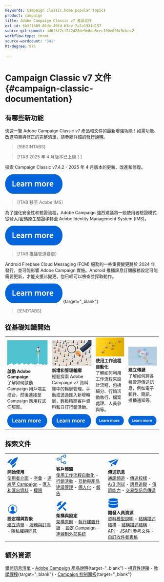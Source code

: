 ```yaml
---
keywords: Campaign Classic;home;popular topics
product: campaign
title: Adobe Campaign Classic v7 產品文件
exl-id: 6b3f1689-80de-49fd-b7ee-7a2a1931d157
source-git-commit: ad6f3f2cf242d28de9e6da5cec100e096c5cbec2
workflow-type: tm+mt
source-wordcount: '341'
ht-degree: 97%

---
```


# Campaign Classic v7 文件 {#campaign-classic-documentation}

<!--![](platform/using/assets/do-not-localize/banner_acc_doc.jpg) -->

## 有哪些新功能

快速一覽 Adobe Campaign Classic v7 產品和文件的最新增強功能！如需功能、改進項目與修正的完整清單，請參閱詳細的[發行說明](rn/using/latest-release.md)。

>[!BEGINTABS]


>[!TAB 2025 年 4 月版本已上線！]

探索 Campaign Classic v7.4.2 - 2025 年 4 月版本的更新、改進和修復。

[![影像](assets/do-not-localize/learn-more-button.svg)](rn/using/latest-release.md)

>[!TAB 移至 Adobe IMS]

為了強化安全性和驗證流程，Adobe Campaign 強烈建議將一般使用者驗證模式從登入/密碼原生驗證移轉至 Adobe Identity Management System (IMS)。

[![影像](assets/do-not-localize/learn-more-button.svg)](technotes/using/ac-ims.md)


>[!TAB 推播管道變更]

Android Firebase Cloud Messaging (FCM) 服務的一些重要變更將於 2024 年發行，並可能影響 Adobe Campaign 實施。Android 推播訊息訂閱服務設定可能需要更新，才能支援此變更。您已經可以檢查並採取動作。

[![影像](assets/do-not-localize/learn-more-button.svg)](https://experienceleague.adobe.com/docs/campaign/technotes-ac/tn-new/push-technote.html?lang=zh-Hant){target="_blank"}


>[!ENDTABS]

## 從基礎知識開始

<table style="table-layout:fixed">
  <tr style="border: 0;">
    <td>
    <a href="platform/using/launching-adobe-campaign.md"><img src="assets/do-not-localize/start-launch.png"></a></a>
    <div><strong>啟動 Adobe Campaign</strong><br/>了解如何啟動 Campaign 用戶端主控台，然後連接至 Campaign 應用程式伺服器。</div>
    </td>
    <td>
    <a href="platform/using/about-profiles.md"><img src="assets/do-not-localize/start-profiles.png"></a>
    <div><strong>新增和管理輪廓</strong><br/>輕鬆探索 Adobe Campaign v7 資料庫中的輪廓管理。手動或透過匯入新增輪廓，輕鬆精簡客戶資料和自訂行銷活動。</div>
    </td>
    <td>
    <a href="workflow/using/about-workflows.md"><img src="assets/do-not-localize/start-workflows.jpeg"></a>
    <div><strong>使用工作流程自動化</strong><br/>了解如何利用工作流程來設計流程，包括細分、行銷活動執行、檔案處理、人員參與等。
    </div></td>
    <td>
    <a href="delivery/using/communication-channels.md"><img src="assets/do-not-localize/start-deliveries.jpeg"></a>
    <div><strong>建立傳遞</strong><br/>了解如何跨各種管道傳送訊息，例如電子郵件、簡訊、推播通知等。</div>
    </td>
  </tr>
  <tr style="border: 0;">
    <td align="center"><a href="platform/using/launching-adobe-campaign.md"><img src="assets/do-not-localize/learn-more-button.svg"></a></td>
    <td align="center"><a href="platform/using/about-profiles.md"><img src="assets/do-not-localize/learn-more-button.svg"></a></td>
    <td align="center"><a href="workflow/using/about-workflows.md"><img src="assets/do-not-localize/learn-more-button.svg"></a></td>
    <td align="center"><a href="delivery/using/communication-channels.md"><img src="assets/do-not-localize/learn-more-button.svg"></a></td>
    </tr>
</table>

## 探索文件

<table style="table-layout:auto">
  <tr style="border: 0;">
    <td>
      <img src="assets/do-not-localize/icon-start.svg" width="35px">
    <br/>
      <strong>開始使用</strong><br/><a href="platform/using/adobe-campaign-workspace.md">使用者介面</a> - <a href="platform/using/ac-glossary.md">字彙</a> - <a href="platform/using/launching-adobe-campaign.md">連線至 Campaign</a> - <a href="platform/using/get-started-data-import-export.md">匯入和匯出資料</a> - <a href="platform/using/access-management.md">權限</a>
    </td>
    <td>
      <img src="assets/do-not-localize/icon-experience.svg" width="35px">
    <br/>
      <strong>客戶體驗</strong><br/><a href="workflow/using/about-workflows.md">使用工作流程自動化</a> - <a href="https://experienceleague.adobe.com/docs/campaign/automation/campaign-orchestration/set-up-campaigns.html?lang=zh-Hant" target="_blank">行銷活動</a> - <a href="interaction/using/interaction-and-offer-management.md">互動與產品建議管理</a> - <a href="delivery/using/about-personalization.md">個人化</a> - <a href="reporting/using/about-adobe-campaign-reporting-tools.md">報告</a>
    </td>
    <td>
      <img src="assets/do-not-localize/icon-send.svg" width="35px">
    <br/>
      <strong>傳送訊息</strong><br/><a href="delivery/using/communication-channels.md">通訊頻道</a> - <a href="delivery/using/steps-about-delivery-creation-steps.md#sending-a-proof">傳送校樣</a> - <a href="delivery/using/get-started-a-b-testing.md">A/B 測試</a> - <a href="delivery/using/about-message-tracking.md">訊息追蹤</a> - <a href="delivery/using/about-deliverability.md">傳遞能力</a> - <a href="message-center/using/about-transactional-messaging.md">交易型訊息傳遞</a>
    </td>
  </tr>
  <tr style="border: 0;">
    <td>
      <img src="assets/do-not-localize/icon_profile-audience.svg" width="35px">
      <br/>
      <strong>設定檔與對象</strong><br/> <a href="platform/using/creating-and-managing-lists.md">建立清單</a> - <a href="delivery/using/about-services-and-subscriptions.md">服務與訂閱</a> - <a href="platform/using/privacy-management.md">隱私權與同意</a>
    </td>
    <td>
      <img src="assets/do-not-localize/icon-configure.svg" width="35px">
      <br/>
      <strong>架構與設定</strong><br/><a href="production/using/general-architecture.md">架構原則</a> - <a href="production/using/build-upgrade.md">執行建置升級</a> - <a href="production/using/configuration.md">設定 Campaign</a> - <a href="installation/using/external-accounts.md">連線到外部系統</a>
    </td>
    <td>
      <img src="assets/do-not-localize/icon-dev.svg" width="35px">
      <br/>
      <strong>開發人員資源</strong><br/><a href="configuration/using/about-data-model.md">資料模型說明</a> - <a href="configuration/using/about-schema-reference.md">結構描述結構</a> - <a href="configuration/using/editing-forms.md">結構描述結構</a> - <a href="configuration/using/about-web-services.md">API</a> - <a href="https://experienceleague.adobe.com/developer/campaign-api/api/index.html?lang=zh-Hant">JSAPI 參考文件</a> - <a href="configuration/using/about-custom-recipient-table.md">自訂收件者表格</a>
    </td>
  </tr>
</table>

## 額外資源

[錯誤訊息清單](https://experienceleague.adobe.com/developer/campaign-errors/error_codes.html?lang=zh-Hant) - [Adobe Campaign 產品說明](https://helpx.adobe.com/tw/legal/product-descriptions/adobe-campaign-managed-cloud-services.html){target="_blank"} - [相容性矩陣](rn/using/compatibility-matrix.md) - [教學課程](https://experienceleague.adobe.com/docs/campaign-classic-learn/tutorials/overview.html?lang=zh-Hant){target="_blank"} - [Campaign 控制面板](https://experienceleague.adobe.com/docs/control-panel/using/discover-control-panel/key-features.html?lang=zh-Hant){target="_blank"}
